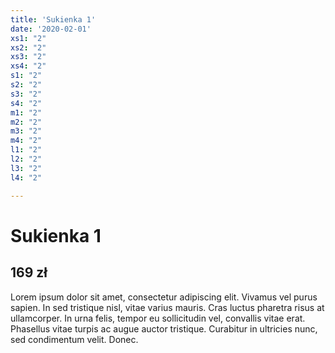 ```yaml
---
title: 'Sukienka 1'
date: '2020-02-01'
xs1: "2"
xs2: "2"
xs3: "2"
xs4: "2"
s1: "2"
s2: "2"
s3: "2"
s4: "2"
m1: "2"
m2: "2"
m3: "2"
m4: "2"
l1: "2"
l2: "2"
l3: "2"
l4: "2"

---
```

# Sukienka 1
## 169 zł
 

Lorem ipsum dolor sit amet, consectetur adipiscing elit. Vivamus vel purus sapien. In sed tristique nisl, vitae varius mauris. Cras luctus pharetra risus at ullamcorper. In urna felis, tempor eu sollicitudin vel, convallis vitae erat. Phasellus vitae turpis ac augue auctor tristique. Curabitur in ultricies nunc, sed condimentum velit. Donec. 